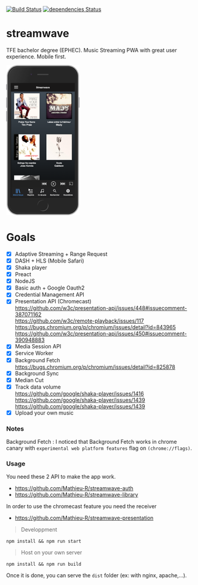 [![Build Status](https://travis-ci.org/Mathieu-R/streamwave.svg?branch=master)](https://travis-ci.org/Mathieu-R/streamwave)
[![dependencies Status](https://david-dm.org/Mathieu-R/streamwave/status.svg)](https://david-dm.org/Mathieu-R/streamwave)

# streamwave
TFE bachelor degree (EPHEC). Music Streaming PWA with great user experience. Mobile first.

<img src="/streamwave-mobile.png" height=400/>

# Goals
- [X] Adaptive Streaming + Range Request  
- [X] DASH + HLS (Mobile Safari)   
- [X] Shaka player   
- [X] Preact    
- [X] NodeJS    
- [X] Basic auth + Google Oauth2     
- [X] Credential Management API    
- [X] Presentation API (Chromecast)    
    https://github.com/w3c/presentation-api/issues/448#issuecomment-387071162   
    https://github.com/w3c/remote-playback/issues/117    
    https://bugs.chromium.org/p/chromium/issues/detail?id=843965    
    https://github.com/w3c/presentation-api/issues/450#issuecomment-390948883    
- [X] Media Session API    
- [X] Service Worker    
- [X] Background Fetch    
    https://bugs.chromium.org/p/chromium/issues/detail?id=825878     
- [X] Background Sync     
- [X] Median Cut 
- [X] Track data volume    
    https://github.com/google/shaka-player/issues/1416    
    https://github.com/google/shaka-player/issues/1439    
    https://github.com/google/shaka-player/issues/1439     
- [X] Upload your own music

### Notes
Background Fetch : 
I noticed that Background Fetch works in chrome canary with `experimental web platform features` flag on `(chrome://flags)`.

### Usage

You need these 2 API to make the app work.
- https://github.com/Mathieu-R/streamwave-auth
- https://github.com/Mathieu-R/streamwave-library

In order to use the chromecast feature you need the receiver
- https://github.com/Mathieu-R/streamwave-presentation

> Developpment
```
npm install && npm run start
```

> Host on your own server
```
npm install && npm run build
```

Once it is done, you can serve the `dist` folder (ex: with nginx, apache,...).
